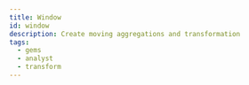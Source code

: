 ```yaml
---
title: Window
id: window
description: Create moving aggregations and transformation
tags:
  - gems
  - analyst
  - transform
---
```

